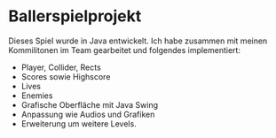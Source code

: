 # Ballerspielprojekt

Dieses Spiel wurde in Java entwickelt.
Ich habe zusammen mit meinen Kommilitonen im Team gearbeitet und folgendes implementiert:
- Player, Collider, Rects
- Scores sowie Highscore
- Lives
- Enemies
- Grafische Oberfläche mit Java Swing
- Anpassung wie Audios und Grafiken
- Erweiterung um weitere Levels.
